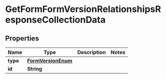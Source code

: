 # GetFormFormVersionRelationshipsResponseCollectionData

## Properties
Name | Type | Description | Notes
------------ | ------------- | ------------- | -------------
**type** | [**FormVersionEnum**](FormVersionEnum.md) |  | 
**id** | **String** |  | 
